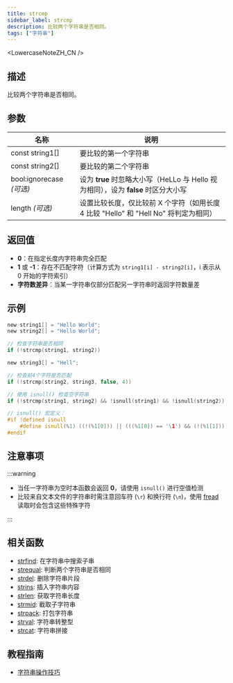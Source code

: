 ```yaml
---
title: strcmp
sidebar_label: strcmp
description: 比较两个字符串是否相同。
tags: ["字符串"]
---
```


<LowercaseNoteZH_CN />

## 描述

比较两个字符串是否相同。

## 参数

| 名称                     | 说明                                                                                 |
| ------------------------ | ------------------------------------------------------------------------------------ |
| const string1[]          | 要比较的第一个字符串                                                                 |
| const string2[]          | 要比较的第二个字符串                                                                 |
| bool:ignorecase _(可选)_ | 设为 **true** 时忽略大小写（HeLLo 与 Hello 视为相同），设为 **false** 时区分大小写   |
| length _(可选)_          | 设置比较长度，仅比较前 X 个字符（如用长度 4 比较 "Hello" 和 "Hell No" 将判定为相同） |

## 返回值

- **0**：在指定长度内字符串完全匹配
- **1** 或 **-1**：存在不匹配字符（计算方式为 `string1[i] - string2[i]`，i 表示从 0 开始的字符索引）
- **字符数差异**：当某一字符串仅部分匹配另一字符串时返回字符数量差

## 示例

```c
new string1[] = "Hello World";
new string2[] = "Hello World";

// 检查字符串是否相同
if (!strcmp(string1, string2))

new string3[] = "Hell";

// 检查前4个字符是否匹配
if (!strcmp(string2, string3, false, 4))

// 使用 isnull() 检查空字符串
if (!strcmp(string1, string2) && !isnull(string1) && !isnull(string2))

// isnull() 宏定义：
#if !defined isnull
    #define isnull(%1) ((!(%1[0])) || (((%1[0]) == '\1') && (!(%1[1]))))
#endif
```

## 注意事项

:::warning

- 当任一字符串为空时本函数会返回 **0**，请使用 `isnull()` 进行空值检测
- 比较来自文本文件的字符串时需注意回车符 (`\r`) 和换行符 (`\n`)，使用 [fread](fread) 读取时会包含这些特殊字符

:::

## 相关函数

- [strfind](strfind): 在字符串中搜索子串
- [strequal](strequal): 判断两个字符串是否相同
- [strdel](strdel): 删除字符串片段
- [strins](strins): 插入字符串内容
- [strlen](strlen): 获取字符串长度
- [strmid](strmid): 截取子字符串
- [strpack](strpack): 打包字符串
- [strval](strval): 字符串转整型
- [strcat](strcat): 字符串拼接

## 教程指南

- [字符串操作技巧](../../tutorials/stringmanipulation)
